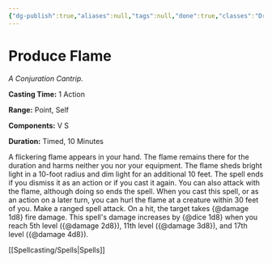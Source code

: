 ```yaml
---
{"dg-publish":true,"aliases":null,"tags":null,"done":true,"classes":"Druid,","spellLevel":0,"school":"Conjuration","source":"PHB","permalink":"/spells/produce-flame/","dgHomeLink":false,"dgPassFrontmatter":true}
---
```


# Produce Flame
*A Conjuration Cantrip.*

**Casting Time:** 1 Action

**Range:** Point, Self

**Components:** V S 

**Duration:** Timed, 10 Minutes

A flickering flame appears in your hand. The flame remains there for the duration and harms neither you nor your equipment. The flame sheds bright light in a 10-foot radius and dim light for an additional 10 feet. The spell ends if you dismiss it as an action or if you cast it again.
You can also attack with the flame, although doing so ends the spell. When you cast this spell, or as an action on a later turn, you can hurl the flame at a creature within 30 feet of you. Make a ranged spell attack. On a hit, the target takes {@damage 1d8} fire damage.
This spell's damage increases by {@dice 1d8} when you reach 5th level ({@damage 2d8}), 11th level ({@damage 3d8}), and 17th level ({@damage 4d8}).

[[Spellcasting/Spells|Spells]]